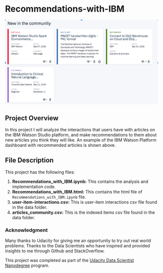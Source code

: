# Recommendations-with-IBM
![image1](https://github.com/blessokeke/Recommendations-with-IBM/blob/main/image/ibm.PNG)

## Project Overview
 In this project I will analyze the interactions that users have with articles on the IBM Watson Studio platform, and make recommendations to them about new articles you think they will like. An example of the IBM Watson Platform dashboard with recommended articles is shown above.
 
 ## File Description
 This project has the following files:
 1. **Recommendations_with_IBM.ipynb:** This contains the analysis and implementation code.
 2. **Recommendations_with_IBM.html:** This contains the html file of `Recommendations_with_IBM.ipynb` file.
 3. **user-item-interactions.csv:** This is user-item interactions csv file found in the data folder.
 4. **articles_community.csv:** This is the indexed items csv file found in the data folder.
 
 
### Acknowledgment
Many thanks to Udacity for giving me an opportunity to try out real world problems. Thanks to the Data Scientists who have inspired and provided insights to me through Github and StackOverflow.

This project was completed as part of the [Udacity Data Scientist Nanodegree](https://www.udacity.com/course/data-scientist-nanodegree--nd025) program.

